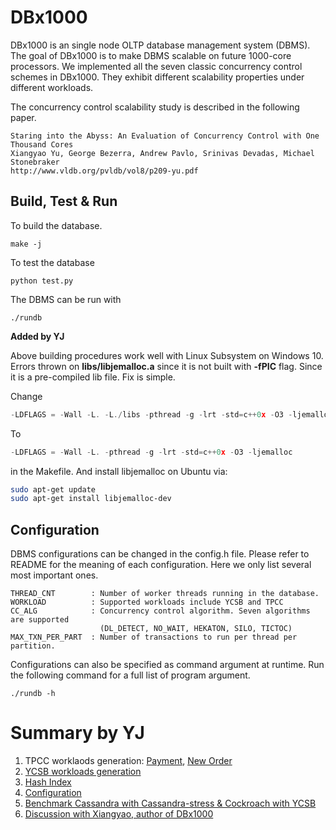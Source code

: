 DBx1000
=======

DBx1000 is an single node OLTP database management system (DBMS). The goal of DBx1000 is to make DBMS scalable on future 1000-core processors. We implemented all the seven classic concurrency control schemes in DBx1000. They exhibit different scalability properties under different workloads. 

The concurrency control scalability study is described in the following paper. 

    Staring into the Abyss: An Evaluation of Concurrency Control with One Thousand Cores
    Xiangyao Yu, George Bezerra, Andrew Pavlo, Srinivas Devadas, Michael Stonebraker
    http://www.vldb.org/pvldb/vol8/p209-yu.pdf
    
Build, Test & Run
------------

To build the database.

    make -j

To test the database

    python test.py
    
The DBMS can be run with 

    ./rundb

**Added by YJ**

Above building procedures work well with Linux Subsystem on Windows 10. Errors thrown on __libs/libjemalloc.a__ since it is not built with __-fPIC__ flag. Since it is a pre-compiled lib file. Fix is simple. 

Change 

~~~c++
-LDFLAGS = -Wall -L. -L./libs -pthread -g -lrt -std=c++0x -O3 -ljemalloc
~~~

To 

~~~c++
-LDFLAGS = -Wall -L. -pthread -g -lrt -std=c++0x -O3 -ljemalloc
~~~

in the Makefile. And install libjemalloc on Ubuntu via:

~~~sh
sudo apt-get update
sudo apt-get install libjemalloc-dev
~~~

Configuration
-------------

DBMS configurations can be changed in the config.h file. Please refer to README for the meaning of each configuration. Here we only list several most important ones. 

    THREAD_CNT        : Number of worker threads running in the database.
    WORKLOAD          : Supported workloads include YCSB and TPCC
    CC_ALG            : Concurrency control algorithm. Seven algorithms are supported 
                        (DL_DETECT, NO_WAIT, HEKATON, SILO, TICTOC) 
    MAX_TXN_PER_PART  : Number of transactions to run per thread per partition.
                        
Configurations can also be specified as command argument at runtime. Run the following command for a full list of program argument. 
    
    ./rundb -h

Summary by YJ
===============

1. TPCC worklaods generation: [Payment](PAYMENT.md), [New Order](NEW_ORDER.md)
2. [YCSB workloads generation](YCSB.md)
3. [Hash Index](HASH.md)
4. [Configuration](CONFIG.md)
5. [Benchmark Cassandra with Cassandra-stress & Cockroach with YCSB](http://htmlpreview.github.io/?https://github.com/shingjan/DBx1000/blob/master/Cassandra-Cockroach-Benchmark.html)
6. [Discussion with Xiangyao, author of DBx1000](https://github.com/yxymit/DBx1000/issues/17)



